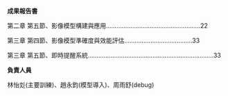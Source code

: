 **成果報告書**

第二章 第五節、影像模型構建與應用………………………………………………22

第三章 第四節、影像模型準確度與效能評估…………………………………33

第三章 第五節、即時提醒系統………………………………………………………………33

**負責人員**

林怡彣(主要訓練)、趙永鈞(模型導入)、周雨舒(debug)
